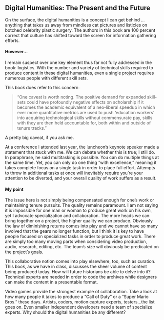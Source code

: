 <h2>Digital Humanities: The Present and the Future</h2>
<p>On the surface, the digital humanities is a concept I can get behind … anything that takes us away from mindless cat pictures and listicles on botched celebrity plastic surgery. The authors in this book are 100 percent correct that culture has shifted toward the screen for information gathering efforts. </p>
<h4>However…</h4>
<p>I remain suspect over one key element thus far not fully addressed in the book: logistics. With the number and variety of technical skills required to produce content in these digital humanities, even a single project requires numerous people with different skill sets.</p>
<p>This book does refer to this concern:</p>
<blockquote>“One caveat is worth noting. The positive demand for expanded skill-sets could have profoundly negative effects on scholarship if it becomes the academic equivalent of a neo-liberal speedup in which ever more quantitative metrics are used to push ‘education workers’ into acquiring technological skills without commensurate pay, skills with they are then held accountable for, both within and outside of tenure tracks.”</blockquote>
<p>A pretty big caveat, if you ask me.<p>
<p>At a conference I attended last year, the luncheon’s keynote speaker made a statement that stuck with me. We can debate whether this is true; I still do. In paraphrase, he said multitasking is possible. You can do multiple things at the same time. Yet, you can only do one thing “with excellence,” meaning it takes complete focus on a single task in order to place full effort. Attempts to throw in additional tasks at once will inevitably require you’re your attention to be diverted, and your overall quality of work suffers as a result.<p>
<h4>My point</h4>
<p>The issue here is not simply being compensated enough for one’s work or maintaining tenure pursuits. The quality remains paramount. I am not saying it is impossible for one man or woman to produce great work on his own, yet I advocate specialization and collaboration. The more heads we can bring together on a project, the higher quality we can produce. Obviously the law of diminishing returns comes into play and we cannot have so many involved that the gears no longer function, but I think it is key to have people focused on specialized tasks in order to produce great work. There are simply too many moving parts when considering video production, audio, research, editing, etc. The team’s size will obviously be predicated on the project’s goals.</p>
<p>This collaborative notion comes into play elsewhere, too, such as curation. This book, as we have in class, discusses the sheer volume of content being produced today. How will future historians be able to delve into it? Technical experts are needed in order to code the archives while designers can make the content in a presentable format. </p>
<p>Video games provide the strongest example of collaboration. Take a look at how many people it takes to produce a “Call of Duty” or a “Super Mario Bros.” these days. Artists, coders, motion capture experts, testers…the list goes on. Even smaller independent developers need a team of specialize experts. Why should the digital humanities be any different?</p>
